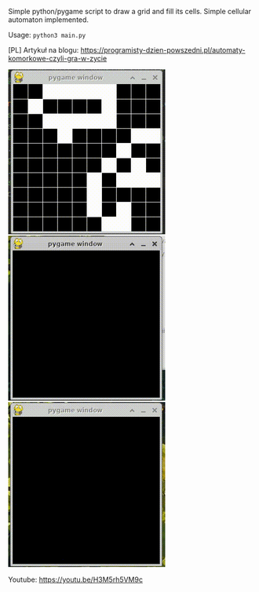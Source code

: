 Simple python/pygame script to draw a grid and fill its cells.
Simple cellular automaton implemented.

Usage:
`python3 main.py`

[PL] Artykuł na blogu: https://programisty-dzien-powszedni.pl/automaty-komorkowe-czyli-gra-w-zycie

![example-grid-10](./assets/example-grid10.gif "Example - Grid 10")
![example-grid-40](./assets/example-grid40.gif "Example - Grid 40")
![example-grid-80](./assets/example-grid80.gif "Example - Grid 80")

Youtube: https://youtu.be/H3M5rh5VM9c
